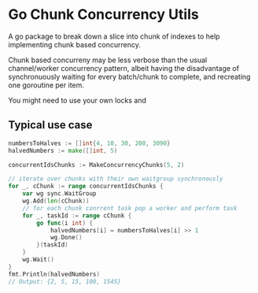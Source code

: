 # Go Chunk Concurrency Utils
A go package to break down a slice into chunk of indexes to help implementing
chunk based concurrency.

Chunk based concurreny may be less verbose than the usual channel/worker concurrency pattern,
albeit having the disadvantage of synchronuously waiting for every batch/chunk to complete,
and recreating one goroutine per item.

You might need to use your own locks and 

## Typical use case
```go
numbersToHalves := []int{4, 10, 30, 200, 3090}
halvedNumbers := make([]int, 5)

concurrentIdsChunks := MakeConcurrencyChunks(5, 2)

// iterate over chunks with their own waitgroup synchronously
for _, cChunk := range concurrentIdsChunks {
    var wg sync.WaitGroup
    wg.Add(len(cChunk))
    // for each chunk conrrent task pop a worker and perform task
    for _, taskId := range cChunk {
        go func(i int) {
            halvedNumbers[i] = numbersToHalves[i] >> 1
            wg.Done()
        }(taskId)
    }
    wg.Wait()
}
fmt.Println(halvedNumbers)
// Output: {2, 5, 15, 100, 1545}
```
